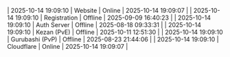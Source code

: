 | 2025-10-14 19:09:10 | Website | Online | 2025-10-14 19:09:07 |
| 2025-10-14 19:09:10 | Registration | Offline | 2025-09-09 16:40:23 |
| 2025-10-14 19:09:10 | Auth Server | Offline | 2025-08-18 09:33:31 |
| 2025-10-14 19:09:10 | Kezan (PvE) | Offline | 2025-10-11 12:51:30 |
| 2025-10-14 19:09:10 | Gurubashi (PvP) | Offline | 2025-08-23 21:44:06 |
| 2025-10-14 19:09:10 | Cloudflare | Online | 2025-10-14 19:09:07 |
